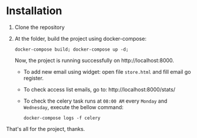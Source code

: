 # Installation
1. Clone the repository
   
2. At the folder, build the project using docker-compose:
   
    `docker-compose build; docker-compose up -d;`
   
    Now, the project is running successfully on http://localhost:8000.
    - To add new email using widget: open file `store.html` and fill email go register.
    - To check access list emails, go to: http://localhost:8000/stats/
    - To check the celery task runs at `08:00 AM` every `Monday` and `Wednesday`, execute the bellow command:
    
        `docker-compose logs -f celery`
     

 That's all for the project, thanks.